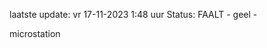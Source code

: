 laatste update: 
vr 17-11-2023  1:48   uur 
Status: FAALT - geel - 
<div class="service Y">microstation</div>